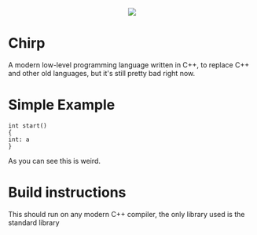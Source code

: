 <p align="center">
  <img src="https://camo.githubusercontent.com/641f171b8217bb22d5951086a25c7c7a037a106c/68747470733a2f2f63646e2e646973636f72646170702e636f6d2f6174746163686d656e74732f3530363135323839363631383935343831322f3538323035313338303737373435313534312f4368697270536d616c6c49636f6e2e706e67">
 </p>
 
# Chirp
A modern low-level programming language written in C++, to replace C++ and other old languages, but it's still pretty bad right now.

# Simple Example
```chirp
int start()
{
int: a
}
```
As you can see this is weird.

# Build instructions
This should run on any modern C++ compiler, the only library used is the standard library

